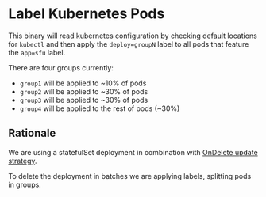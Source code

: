 # Label Kubernetes Pods

This binary will read kubernetes configuration by checking default locations for `kubectl` and then
apply the `deploy=groupN` label to all pods that feature the `app=sfu` label.

There are four groups currently: 

* `group1` will be applied to ~10% of pods
* `group2` will be applied to ~30% of pods
* `group3` will be applied to ~30% of pods
* `group4` will be applied to the rest of pods (~30%)

## Rationale

We are using a statefulSet deployment in combination with [OnDelete update strategy](https://kubernetes.io/docs/concepts/workloads/controllers/statefulset/#on-delete).

To delete the deployment in batches we are applying labels, splitting pods in groups.
